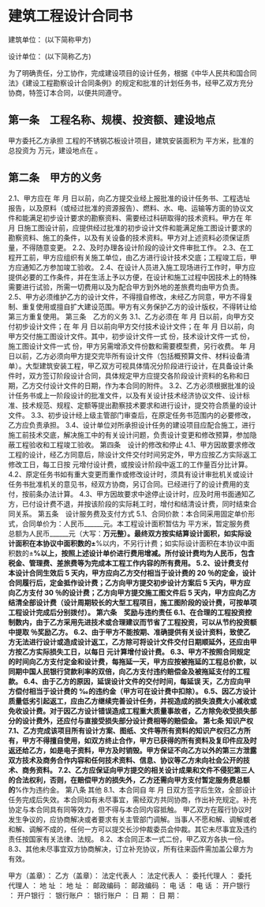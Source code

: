 # 建筑工程设计合同书
建筑单位：                           (以下简称甲方)
 
设计单位：                           (以下简称乙方)

为了明确责任，分工协作，完成建设项目的设计任务，根据《中华人民共和国合同法》《建设工程勘察设计合同条例》的规定和批准的计划任务书，经甲乙双方充分协商，特签订本合同，以便共同遵守。
## 第一条　工程名称、规模、投资额、建设地点
甲方委托乙方承担              工程的不锈钢芯板设计项目，建筑安装面积为       平方米，批准的总投资为       万元，建设地点在                                    。
## 第二条　甲方的义务
2.1、甲方应在    年    月     日以前，向乙方提交业经上报批准的设计任务书、工程选址报告，以及原料（或经过批准的资源报告）、燃料、水、电、运输等方面的协议文件和能满足初步设计要求的勘察资料、需要经过科研取得的技术资料。甲方在    年    月     日施工图设计前，应提供经过批准的初步设计文件和能满足施工图设计要求的勘察资料、施工的条件，以及有关设备的技术资料。甲方对上述资料必须保证质量，不得随意变更。
2.2、及时办理各设计阶段的设计文件审批工作。
2.3、在工程开工前，甲方应组织有关施工单位，由乙方进行设计技术交底；工程竣工后，甲方应通知乙方参加竣工验收。
2.4、在设计人员进入施工现场进行工作时，甲方应提供必要的工作条件，并在生活上予以方便，在设计和施工过程中因技术上的特殊需要进行试验，所需一切费用以及为配合甲方到外地的差旅费均由甲方负责。
2.5、甲方必须维护乙方的设计文件，不得擅自修改，未经乙方同意，甲方不得复制、重复使用或擅自扩大建设范围。甲方有义务保护乙方的设计版权，不得转让给第三方重复使用。
第三条　乙方的义务
3.1、乙方必须在     年     月     日以前，向甲方交付初步设计文件；在      年      月      日以前向甲方交付技术设计文件；在      年      月     日以前，向甲方交付施工图设计文件。其中，初步设计文件一式      份，技术设计文件一式      份，施工图设计文件一式      份，甲方另需增添文件份数和需要模型费，另行收费。      年      月      日以前，乙方必须向甲方提交完毕所有设计文件（包括概预算文件、材料设备清单）。大型建筑安装工程，甲乙双方可视具体情况分阶段进行设计，在具备设计条件时，双方签订阶段设计合同，具体规定甲方应提交各阶段设计资料的名称和日期，乙方交付设计文件的日期，作为本合同的附件。
3.2、乙方必须根据批准的设计任务书或上一阶段设计的批准文件，以及有关设计技术经济协议文件、设计标准、技术规范、规程、定额等提出勘察技术要求和进行设计，提交符合质量的设计文件。
3.3、初步设计经上级主管部门审查后，在原定任务书范围内的必要修改，乙方应负责承担。
3.4、设计单位对所承担设计任务的建设项目应配合施工，进行施工前技术交底，解决施工中的有关设计问题，负责设计变更和修改预算，参加隐蔽工程验收和工程竣工验收。
第四条　设计的修改和停止
4.1、甲方因故要求修改工程的设计，经乙方同意后，除设计文件交付时间另定外，甲方应按乙方实际返工修改工日，每工日按        元增付设计费，或按设计阶段中返工的工作量百分比计算。
4.2、原定任务书如有重大变更而重作或修改设计时，须具有设计审批机关或设计任务书批准机关的意见书，经双方协商，另订合同。已经进行了的设计费用的支付，按前条办法计算。
4.3、甲方因故要求中途停止设计时，应及时用书面通知乙方，已付设计费不退，并按该阶段的实际耗工时，增付和结清设计费，同时结束合同关系。
第五条　设计服务费及支付方式
5.1、合同价款：本合同采用固定单价形式，合同单价为：人民币______元。本工程设计面积暂估为      平方米，暂定服务费总额为人民币______元（大写：______万元整）。最终双方按实结算设计面积，如实际设计面积在本协议中面积数的±______%以内，不另行计费；如实际设计面积在本协议中面积数的±______%以上，按照上述设计单价进行费用增减。所付设计费均为人民币，包含税金、管理费、差旅费等为完成本工程工作内容的所有费用。
5.2、设计费支付
本设计合同生效后  5  天内，甲方应向乙方交付相当于设计费的 20 ％的定金，设计合同履行后，定金抵作设计费；乙方向甲方提交初步设计方案后  5  天内，甲方应向乙方支付  30 ％的设计费；乙方向甲方提交施工图文件后   5   天内，甲方应向乙方结清全部设计费（设计周期较长的大型工程项目，施工图阶段的设计费，可按单项工程设计完成后分别拨付）。
第六条　奖励与违约责任
6.1、在合理的工程投资控制数内，由于乙方采用先进技术或合理建议而节省了工程投资，可以从节约投资额中提取        ％奖励乙方。
6.2、由于甲方不能按期、准确提供有关设计资料，致使乙方无法进行设计或造成设计返工，乙方除可将设计文件交付日期顺延外，还应由甲方按乙方实际损失工日，以每日        元计算增付设计费。
6.3、甲方不按照合同规定的时间向乙方支付定金和设计费，每拖延一天，甲方应按被拖延的工程总价款，以同期中国人民银行贷款利率的双倍，向乙方支付违约赔偿金及被拖延支付的工程款。
6.4、由于乙方的原因，延误设计文件的交付时间，每延误        天，乙方应向甲方偿付相当于设计费的        ‰的违约金（甲方可在设计费中扣除）。
6.5、因乙方设计质量低劣引起返工，应由乙方继续完善设计任务，并视造成的损失浪费大小减收或免收设计费。对于因乙方设计错误造成工程重大质量事故者，乙方除免收受损失部分的设计费外，还应付与直接受损失部分设计费相等的赔偿金。
第七条 知识产权
7.1、乙方完成该项目所有设计方案、图纸、文件等所有资料的知识产权归乙方所有，甲方不得擅自使用，如双方终止合作，甲方已获得的所有资料及复印件应及时返还给乙方，如是电子资料，甲方及时销毁。甲方保证不向乙方以外的第三方泄露双方技术及商务合作内容和任何技术资料、信息、协议等乙方未向社会公开的技术、商务资料。
7.2、乙方应保证向甲方提交的相关设计成果和文件不侵犯第三人的合法权利，否则，在赔偿甲方的损失外，乙方还需向甲方支付暂定服务费总额的______%作为违约金。
第八条 其他
8.1、本合同自      年     月     日双方签字后生效，全部设计任务完成后失效。本合同如有未尽事宜，需经双方共同协商，作出补充规定。补充协定与本合同具有同等效力，但不得与本合同内容抵触。
甲乙双方在履行协议时发生争议的，应协商解决或者要求有关主管部门调解。当事人不愿和解、调解或者和解、调解不成的，任何一方可以提交长沙仲裁委员会仲裁。其它未尽事宜及违约责任按国家有关法律、法规。
8.2、本合同正本一式二份，甲乙双方各执一份。
8.3、其他未尽事宜双方协商解决，订立补充协议，所有往来函件需加盖公章方为有效。

甲方（盖章）：                   乙方（盖章）：
法定代表人 ：                   法定代表人 ：
委托代理人 ：                   委托代理人 ：
地    址   ：                   地    址   ：
邮政编码   ：                   邮政编码   ：
电    话   ：                   电    话   ：
开户银行   ：                   开户银行   ：
银行账户   ：                   银行账户   ：
日      期 ：                    日      期：

